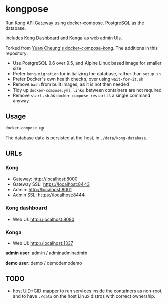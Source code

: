 # kongpose

Run [Kong API Gateway](https://konghq.com/kong-community-edition) using docker-compose. PostgreSQL as the database.

Includes [Kong Dashboard](https://github.com/PGBI/kong-dashboard) and
[Konga](https://github.com/pantsel/konga) as web admin UIs.

Forked from [Yuan Cheung's docker-compose-kong](https://github.com/zhangyuan/docker-compose-kong). The additions in this repository:

- Use PostgreSQL 9.6 over 9.5, and Alpine Linux based image for smaller size
- Prefer `kong-migration` for initializing the database, rather than `setup.sh`
- Prefer Docker's own health checks, over using `wait-for-it.sh`
- Remove `bash` from built images, as it is not then needed
- Tidy up `docker-compose.yml`, `links` between containers are not required
- Remove `start.sh` as `docker-compose restart` is a single command anyway


## Usage

    docker-compose up

The database data is persisted at the host, in `./data/kong-database`.


## URLs

### Kong

- Gateway: [http://localhost:8000](http://localhost:8000)
- Gateway SSL: [https://localhost:8443](https://localhost:8443)
- Admin: [http://localhost:8001](http://localhost:8001)
- Admin SSL: [https://localhost:8444](https://localhost:8444)

### Kong dashboard

- Web UI: [http://localhost:8080](http://localhost:8080)

### Konga

- Web UI: [http://localhost:1337](http://localhost:1337)

**admin user**: admin / adminadminadmin

**demo user**: demo / demodemodemo


## TODO

- [host UID+GID mapper](https://github.com/asyrjasalo/rfdocker/tree/master/docker)
to run services inside the containers as non-root, and to have `./data`
on the host Linux distros with correct ownership.
